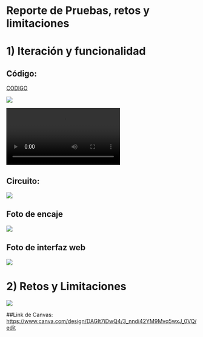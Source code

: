 # Reporte de Pruebas, retos y limitaciones
# 1) Iteración y funcionalidad

## Código: 

[CODIGO](https://github.com/BrunoXIII-Gav/FDD_1/blob/main/Archivos_de_FDD/Software/Programa_unido.ino)

![](https://drive.google.com/drive/u/2/home)

![](https://github.com/BrunoXIII-Gav/FDD_1/blob/main/Archivos_de_FDD/Imagenes/Imagenes_entregable8/_Entregable%208.mp4)



## Circuito: 

![](https://github.com/BrunoXIII-Gav/FDD_1/blob/main/Archivos_de_FDD/Imagenes/Imagenes_entregable8/Foto_circuito_renovado.jpg)

## Foto de encaje

![](https://github.com/BrunoXIII-Gav/FDD_1/blob/main/Archivos_de_FDD/Imagenes/Imagenes_entregable8/Foto_de_encaje.jpg)

## Foto de interfaz web

![](https://github.com/BrunoXIII-Gav/FDD_1/blob/main/Archivos_de_FDD/Imagenes/Imagenes_entregable8/Captura_mapa_web.PNG)



# 2) Retos y Limitaciones

![](https://raw.githubusercontent.com/BrunoXIII-Gav/FDD_1/0813e46a796b172803711e5a01fd1121ca890cd1/Archivos_de_FDD/Imagenes/Imagenes_entregable8/_Entregable%208.png)

##Link de Canvas: 
https://www.canva.com/design/DAGIt7iDwQ4/3_nndi42YM9Mvq5wxJ_0VQ/edit
